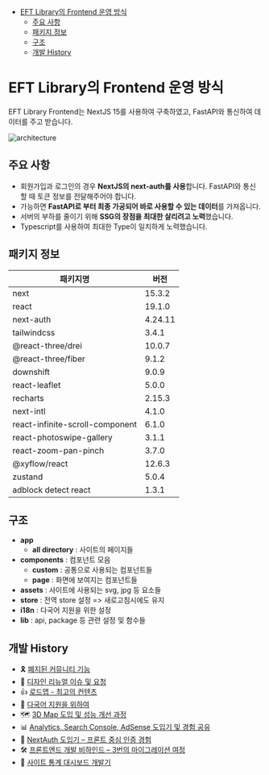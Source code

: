 - [EFT Library의 Frontend 운영 방식](#eft-library의-frontend-운영-방식)
  - [주요 사항](#주요-사항)
  - [패키지 정보](#패키지-정보)
  - [구조](#구조)
  - [개발 History](#개발-history)

# EFT Library의 Frontend 운영 방식

EFT Library Frontend는 NextJS 15를 사용하여 구축하였고, FastAPI와 통신하여 데이터를 주고 받습니다.

![architecture](https://github.com/user-attachments/assets/0aad4cb2-2a18-48e1-832c-436507af67fd)

## 주요 사항

- 회원가입과 로그인의 경우 **NextJS의 next-auth를 사용**합니다. FastAPI와 통신할 때 토큰 정보를 전달해주어야 합니다.
- 가능하면 **FastAPI로 부터 최종 가공되어 바로 사용할 수 있는 데이터**를 가져옵니다.
- 서버의 부하를 줄이기 위해 **SSG의 장점을 최대한 살리려고 노력**했습니다.
- Typescript를 사용하여 최대한 Type이 일치하게 노력했습니다.

## 패키지 정보

| 패키지명                        | 버전    |
| ------------------------------- | ------- |
| next                            | 15.3.2  |
| react                           | 19.1.0  |
| next-auth                       | 4.24.11 |
| tailwindcss                     | 3.4.1   |
| @react-three/drei               | 10.0.7  |
| @react-three/fiber              | 9.1.2   |
| downshift                       | 9.0.9   |
| react-leaflet                   | 5.0.0   |
| recharts                        | 2.15.3  |
| next-intl                       | 4.1.0   |
| react-infinite-scroll-component | 6.1.0   |
| react-photoswipe-gallery        | 3.1.1   |
| react-zoom-pan-pinch            | 3.7.0   |
| @xyflow/react                   | 12.6.3  |
| zustand                         | 5.0.4   |
| adblock detect react            | 1.3.1   |

## 구조

- **app**
  - **all directory** : 사이트의 페이지들
- **components** : 컴포넌트 모음
  - **custom** : 공통으로 사용되는 컴포넌트들
  - **page** : 화면에 보여지는 컴포넌트들
- **assets** : 사이트에 사용되는 svg, jpg 등 요소들
- **store** : 전역 store 설정 => 새로고침시에도 유지
- **i18n** : 다국어 지원을 위한 설정
- **lib** : api, package 등 관련 설정 및 함수들

## 개발 History

- 🎗️ [폐지된 커뮤니티 기능](https://github.com/eft-library/eft-library-history/blob/main/frontend/community.md)
- 🎨 [디자인 리뉴얼 이슈 및 요청](https://github.com/eft-library/eft-library-history/blob/main/frontend/design.md)
- 👍 [로드맵 - 최고의 컨텐츠](https://github.com/eft-library/eft-library-history/blob/main/frontend/roadmap.md)
- 🍱 [다국어 지원을 위하여](https://github.com/eft-library/eft-library-history/blob/main/frontend/i18n.md)
- 🗺️ [3D Map 도입 및 성능 개선 과정](https://github.com/eft-library/eft-library-history/blob/main/frontend/3dmap.md)
- 📊 [Analytics, Search Console, AdSense 도입기 및 경험 공유](https://github.com/eft-library/eft-library-history/blob/main/frontend/google.md)
- 🔐 [NextAuth 도입기 – 프론트 중심 인증 경험](https://github.com/eft-library/eft-library-history/blob/main/frontend/auth.md)
- 🛠️ [프론트엔드 개발 비하인드 – 3번의 마이그레이션 여정](https://github.com/eft-library/eft-library-history/blob/main/frontend//migration.md)
- 🚀 [사이트 통계 대시보드 개발기](https://github.com/eft-library/eft-library-history/blob/main/frontend/dashboard.md)
